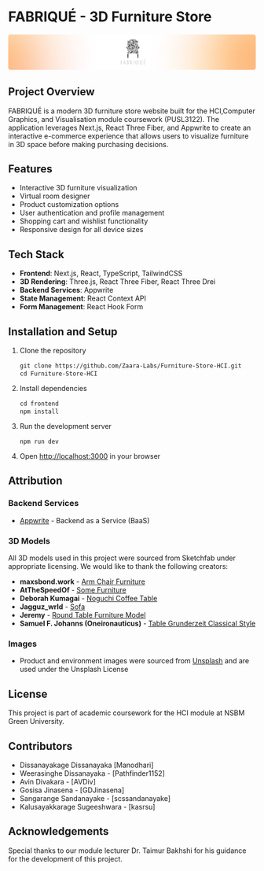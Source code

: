 # FABRIQUÉ - 3D Furniture Store

![FABRIQUÉ](Project%20Assets/banner%20image.png)

## Project Overview

FABRIQUÉ is a modern 3D furniture store website built for the HCI,Computer Graphics, and Visualisation module coursework (PUSL3122). The application leverages Next.js, React Three Fiber, and Appwrite to create an interactive e-commerce experience that allows users to visualize furniture in 3D space before making purchasing decisions.

## Features

- Interactive 3D furniture visualization
- Virtual room designer
- Product customization options
- User authentication and profile management
- Shopping cart and wishlist functionality
- Responsive design for all device sizes

## Tech Stack

- **Frontend**: Next.js, React, TypeScript, TailwindCSS
- **3D Rendering**: Three.js, React Three Fiber, React Three Drei
- **Backend Services**: Appwrite
- **State Management**: React Context API
- **Form Management**: React Hook Form

## Installation and Setup

1. Clone the repository
   ```
   git clone https://github.com/Zaara-Labs/Furniture-Store-HCI.git
   cd Furniture-Store-HCI
   ```

2. Install dependencies
   ```
   cd frontend
   npm install
   ```

3. Run the development server
   ```
   npm run dev
   ```

4. Open [http://localhost:3000](http://localhost:3000) in your browser

## Attribution

### Backend Services
- [Appwrite](https://appwrite.io/) - Backend as a Service (BaaS)

### 3D Models
All 3D models used in this project were sourced from Sketchfab under appropriate licensing. We would like to thank the following creators:

- **maxsbond.work** - [Arm Chair Furniture](https://sketchfab.com/3d-models/arm-chair-furniture-ec62634ebb5a41f491bbb9da04cd9dd1)
- **AtTheSpeedOf** - [Some Furniture](https://sketchfab.com/3d-models/some-furniture-403f2737ce9e466092242169a813676d)
- **Deborah Kumagai** - [Noguchi Coffee Table](https://sketchfab.com/3d-models/noguchi-coffee-table-8f8a3dbd45534152b5771c36cc4742d9)
- **Jagguz_wrld** - [Sofa](https://sketchfab.com/3d-models/sofa-807266eec4474ea0b3c3fd6fa495876f)
- **Jeremy** - [Round Table Furniture Model](https://sketchfab.com/3d-models/round-table-furniture-model-6d283b09a88246758040d691d8e0ce51)
- **Samuel F. Johanns (Oneironauticus)** - [Table Grunderzeit Classical Style](https://sketchfab.com/3d-models/table-grunderzeit-classical-style-0901d8fae2f04c399e42d15ea7823fb2)

### Images
- Product and environment images were sourced from [Unsplash](https://unsplash.com/) and are used under the Unsplash License

## License

This project is part of academic coursework for the HCI module at NSBM Green University.

## Contributors

- Dissanayakage Dissanayaka [Manodhari]
- Weerasinghe Dissanayaka - [Pathfinder1152]
- Avin Divakara - [AVDiv]
- Gosisa Jinasena - [GDJinasena]
- Sangarange Sandanayake - [scssandanayake]
- Kalusayakkarage Sugeeshwara - [kasrsu]

## Acknowledgements

Special thanks to our module lecturer Dr. Taimur Bakhshi for his guidance for the development of this project.
